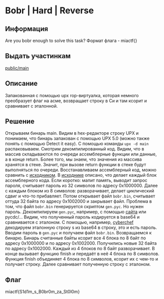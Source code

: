 # Bobr | Hard | Reverse

## Информация

Are you bobr enough to solve this task?
Формат флага - miactf{}


## Выдать участинкам

[public/main](public/main)

## Описание

Запакованная с помощью upx rop-виртуалка, которая немного преобразует флаг на асме, возвращает строку в Си и там ксорит и сравнивает с эталонной.

## Решение

Открываем бинарь main. Видим в hex-редакторе строку UPX и понимаем, что бинарь запакован с помощью UPX 5.0 (можно также понять с помощью Detect it easy). 
С помощью команды `upx -d main` распаковываем. Смотрим декомпилированный код.
Видим, что в массив складываются по очереди ассемблерные функции или данные, а в конце return. Более того, мы знаем, что значения из массива хранятся в стеке. Значит, при вызове return функции в стеке будут выполняться по очереди.
Восстанавливаем ассемблерный код, можно сравнить с [исходником](src/main.c). 
В [исходнике](src/main.c) описано, что делает каждый блок ассемблерного кода. Если коротко: мапит память, выводит запрос пароля, считывает пароль из 32 символов по адресу 0x1000000. Далее с каждым блоком из 8 символов: разворачивает, делает циклический сдвиг и что-то прибавляет. Потом открывает файл `bobr.bin`, считывает оттуда 32 байта по адресу 0x1002000 и закрывает файл. 
Проблема в том, что файл `bobr.bin` генерируется скриптом `gen.pyc`. Но нужен пароль.
Декомпилируем `gen.pyc`, например, с помощью [сайта](https://pylingual.io) или pycdc/...
Видим, что полученный пароль кодируется в base64 и сравнивается с эталоном. С помощью, например, [cyberchef](https://gchq.github.io/CyberChef/) декодируем эталонную строку s из base64 в строку, это и есть пароль.
Вводим пароль в `gen.pyc` и получаем файл `bobr.bin`. Возвращаемся к бинарю.
Бинарь считанные байты ксорит все 4 блока по 8 байт по адресу 0x1000000 и по адресу 0x1002000. Получились новые 32 байта по адресу 0x1002000. Каждый из 4 блоков по 8 байт разворачивает. В конце вызывает функцию finish и передаёт в неё 4 блока по 8 символов.
Функция finish объединяет 4 блока по 8 символов, ксорит их с чем-то и получает строку.
Далее сравнивает полученную строку с эталоном.

## Флаг

miactf{S1d1m_s_B0br0m_za_St0l0m}

